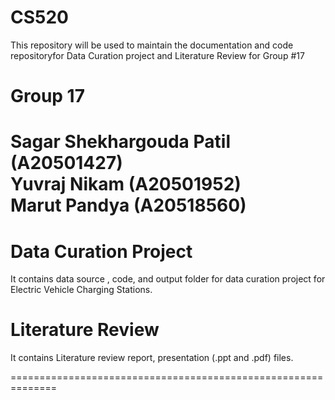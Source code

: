 # CS520
This repository will be used to maintain the documentation and code repositoryfor Data Curation project and Literature Review for Group #17

# Group 17
Sagar Shekhargouda Patil (A20501427) 	       
Yuvraj Nikam (A20501952)                             
Marut Pandya (A20518560)
==============================================================

# Data Curation Project
 It contains data source , code, and output folder for data curation project for Electric Vehicle Charging Stations.

 # Literature Review
 It contains Literature review report, presentation (.ppt and .pdf) files.

==============================================================
